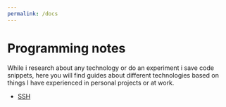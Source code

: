 ```yaml
---
permalink: /docs
---
```


# Programming notes
While i research about any technology or do an experiment i save code snippets, here you will find guides about different technologies based on things I have experienced in personal projects or at work.
* [SSH](ssh)


